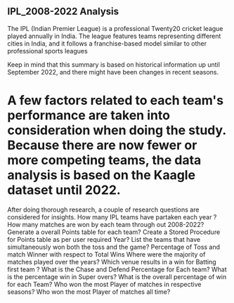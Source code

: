## IPL_2008-2022 Analysis
The IPL (Indian Premier League) is a professional Twenty20 cricket league played annually in India. 
The league features teams representing different cities in India, and it follows a franchise-based model similar to other professional sports leagues

Keep in mind that this summary is based on historical information up until September 2022, and there might have been changes in recent seasons.
# A few factors related to each team's performance are taken into consideration when doing the study. Because there are now fewer or more competing teams, the data analysis is based on the Kaagle dataset until 2022.

  After doing thorough research, a couple of research questions are considered for insights.
  How many IPL teams have partaken each year ?
  How many matches are won by each team through out 2008-2022?
  Generate a overall Points table for each team?
  Create a Stored Procedure for Points table as per user required Year?
  List the teams that have simultaneously won both the toss and the game?
  Percentage of Toss and match Winner with respect to Total Wins
  Where were the majority of matches played over the years?
  Which venue results in a win for Batting first team ?
  What is the Chase and Defend Percentage for Each team?
  What is the percentage win in Super overs?
  What is the overall percentage of win for each Team?
  Who won the most Player of matches in respective seasons?
  Who won the most Player of matches all time?

